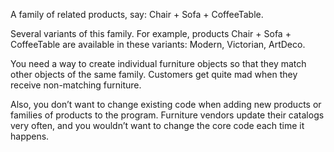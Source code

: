 A family of related products, say: Chair + Sofa + CoffeeTable.

Several variants of this family. For example, products Chair + Sofa + CoffeeTable are available in these variants: Modern, Victorian, ArtDeco.

You need a way to create individual furniture objects so that they match other objects of the same family. Customers get quite mad when they receive non-matching furniture.

Also, you don’t want to change existing code when adding new products or families of products to the program. Furniture vendors update their catalogs very often, and you wouldn’t want to change the core code each time it happens.
